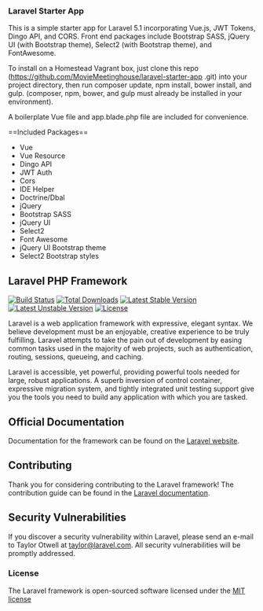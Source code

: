 ### Laravel Starter App

This is a simple starter app for Laravel 5.1 incorporating Vue.js, JWT Tokens, Dingo API, and CORS. Front end packages
include Bootstrap SASS, jQuery UI (with Bootstrap theme), Select2 (with Bootstrap theme), and FontAwesome.

To install on a Homestead Vagrant box, just clone this repo (https://github.com/MovieMeetinghouse/laravel-starter-app
.git) into your project directory, then run composer update, npm install, bower install, and gulp. (composer, npm,
bower, and gulp must already be installed in your environment).

A boilerplate Vue file and app.blade.php file are included for convenience.

==Included Packages==

* Vue
* Vue Resource
* Dingo API
* JWT Auth
* Cors
* IDE Helper
* Doctrine/Dbal
* jQuery
* Bootstrap SASS
* jQuery UI
* Select2
* Font Awesome
* jQuery UI Bootstrap theme
* Select2 Bootstrap styles

## Laravel PHP Framework

[![Build Status](https://travis-ci.org/laravel/framework.svg)](https://travis-ci.org/laravel/framework)
[![Total Downloads](https://poser.pugx.org/laravel/framework/d/total.svg)](https://packagist.org/packages/laravel/framework)
[![Latest Stable Version](https://poser.pugx.org/laravel/framework/v/stable.svg)](https://packagist.org/packages/laravel/framework)
[![Latest Unstable Version](https://poser.pugx.org/laravel/framework/v/unstable.svg)](https://packagist.org/packages/laravel/framework)
[![License](https://poser.pugx.org/laravel/framework/license.svg)](https://packagist.org/packages/laravel/framework)

Laravel is a web application framework with expressive, elegant syntax. We believe development must be an enjoyable, creative experience to be truly fulfilling. Laravel attempts to take the pain out of development by easing common tasks used in the majority of web projects, such as authentication, routing, sessions, queueing, and caching.

Laravel is accessible, yet powerful, providing powerful tools needed for large, robust applications. A superb inversion of control container, expressive migration system, and tightly integrated unit testing support give you the tools you need to build any application with which you are tasked.

## Official Documentation

Documentation for the framework can be found on the [Laravel website](http://laravel.com/docs).

## Contributing

Thank you for considering contributing to the Laravel framework! The contribution guide can be found in the [Laravel documentation](http://laravel.com/docs/contributions).

## Security Vulnerabilities

If you discover a security vulnerability within Laravel, please send an e-mail to Taylor Otwell at taylor@laravel.com. All security vulnerabilities will be promptly addressed.

### License

The Laravel framework is open-sourced software licensed under the [MIT license](http://opensource.org/licenses/MIT)
